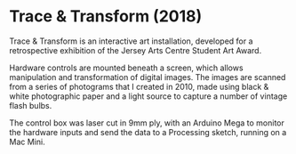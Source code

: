 # Trace & Transform (2018)

Trace & Transform is an interactive art installation, developed for a retrospective exhibition of the Jersey Arts Centre Student Art Award.

Hardware controls are mounted beneath a screen, which allows manipulation and transformation of digital images. The images are scanned from a series of photograms that I created in 2010, made using black & white photographic paper and a light source to capture a number of vintage flash bulbs.

The control box was laser cut in 9mm ply, with an Arduino Mega to monitor the hardware inputs and send the data to a Processing sketch, running on a Mac Mini. 
